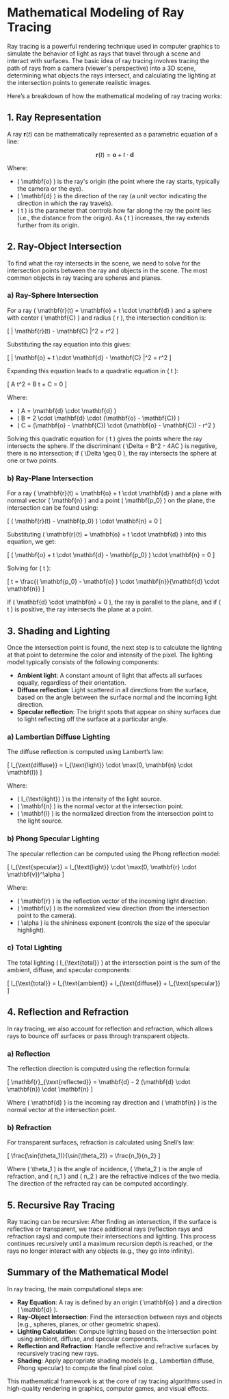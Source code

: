 # Mathematical Modeling of Ray Tracing

Ray tracing is a powerful rendering technique used in computer graphics to simulate the behavior of light as rays that travel through a scene and interact with surfaces. The basic idea of ray tracing involves tracing the path of rays from a camera (viewer's perspective) into a 3D scene, determining what objects the rays intersect, and calculating the lighting at the intersection points to generate realistic images.

Here’s a breakdown of how the mathematical modeling of ray tracing works:

## 1. Ray Representation

A ray $\mathbf{r}(t)$ can be mathematically represented as a parametric equation of a line:

$$
\mathbf{r}(t) = \mathbf{o} + t \cdot \mathbf{d}
$$

Where:

- \( \mathbf{o} \) is the ray's origin (the point where the ray starts, typically the camera or the eye).
- \( \mathbf{d} \) is the direction of the ray (a unit vector indicating the direction in which the ray travels).
- \( t \) is the parameter that controls how far along the ray the point lies (i.e., the distance from the origin). As \( t \) increases, the ray extends further from its origin.

## 2. Ray-Object Intersection

To find what the ray intersects in the scene, we need to solve for the intersection points between the ray and objects in the scene. The most common objects in ray tracing are spheres and planes.

### a) Ray-Sphere Intersection

For a ray \( \mathbf{r}(t) = \mathbf{o} + t \cdot \mathbf{d} \) and a sphere with center \( \mathbf{C} \) and radius \( r \), the intersection condition is:

\[
\| \mathbf{r}(t) - \mathbf{C} \|^2 = r^2
\]

Substituting the ray equation into this gives:

\[
\| \mathbf{o} + t \cdot \mathbf{d} - \mathbf{C} \|^2 = r^2
\]

Expanding this equation leads to a quadratic equation in \( t \):

\[
A t^2 + B t + C = 0
\]

Where:

- \( A = \mathbf{d} \cdot \mathbf{d} \)
- \( B = 2 \cdot \mathbf{d} \cdot (\mathbf{o} - \mathbf{C}) \)
- \( C = (\mathbf{o} - \mathbf{C}) \cdot (\mathbf{o} - \mathbf{C}) - r^2 \)

Solving this quadratic equation for \( t \) gives the points where the ray intersects the sphere. If the discriminant \( \Delta = B^2 - 4AC \) is negative, there is no intersection; if \( \Delta \geq 0 \), the ray intersects the sphere at one or two points.

### b) Ray-Plane Intersection

For a ray \( \mathbf{r}(t) = \mathbf{o} + t \cdot \mathbf{d} \) and a plane with normal vector \( \mathbf{n} \) and a point \( \mathbf{p_0} \) on the plane, the intersection can be found using:

\[
( \mathbf{r}(t) - \mathbf{p_0} ) \cdot \mathbf{n} = 0
\]

Substituting \( \mathbf{r}(t) = \mathbf{o} + t \cdot \mathbf{d} \) into this equation, we get:

\[
( \mathbf{o} + t \cdot \mathbf{d} - \mathbf{p_0} ) \cdot \mathbf{n} = 0
\]

Solving for \( t \):

\[
t = \frac{( \mathbf{p_0} - \mathbf{o} ) \cdot \mathbf{n}}{\mathbf{d} \cdot \mathbf{n}}
\]

If \( \mathbf{d} \cdot \mathbf{n} = 0 \), the ray is parallel to the plane, and if \( t \) is positive, the ray intersects the plane at a point.

## 3. Shading and Lighting

Once the intersection point is found, the next step is to calculate the lighting at that point to determine the color and intensity of the pixel. The lighting model typically consists of the following components:

- **Ambient light**: A constant amount of light that affects all surfaces equally, regardless of their orientation.
- **Diffuse reflection**: Light scattered in all directions from the surface, based on the angle between the surface normal and the incoming light direction.
- **Specular reflection**: The bright spots that appear on shiny surfaces due to light reflecting off the surface at a particular angle.

### a) Lambertian Diffuse Lighting

The diffuse reflection is computed using Lambert’s law:

\[
I_{\text{diffuse}} = I_{\text{light}} \cdot \max(0, \mathbf{n} \cdot \mathbf{l})
\]

Where:

- \( I_{\text{light}} \) is the intensity of the light source.
- \( \mathbf{n} \) is the normal vector at the intersection point.
- \( \mathbf{l} \) is the normalized direction from the intersection point to the light source.

### b) Phong Specular Lighting

The specular reflection can be computed using the Phong reflection model:

\[
I_{\text{specular}} = I_{\text{light}} \cdot \max(0, \mathbf{r} \cdot \mathbf{v})^\alpha
\]

Where:

- \( \mathbf{r} \) is the reflection vector of the incoming light direction.
- \( \mathbf{v} \) is the normalized view direction (from the intersection point to the camera).
- \( \alpha \) is the shininess exponent (controls the size of the specular highlight).

### c) Total Lighting

The total lighting \( I_{\text{total}} \) at the intersection point is the sum of the ambient, diffuse, and specular components:

\[
I_{\text{total}} = I_{\text{ambient}} + I_{\text{diffuse}} + I_{\text{specular}}
\]

## 4. Reflection and Refraction

In ray tracing, we also account for reflection and refraction, which allows rays to bounce off surfaces or pass through transparent objects.

### a) Reflection

The reflection direction is computed using the reflection formula:

\[
\mathbf{r}_{\text{reflected}} = \mathbf{d} - 2 (\mathbf{d} \cdot \mathbf{n}) \cdot \mathbf{n}
\]

Where \( \mathbf{d} \) is the incoming ray direction and \( \mathbf{n} \) is the normal vector at the intersection point.

### b) Refraction

For transparent surfaces, refraction is calculated using Snell’s law:

\[
\frac{\sin(\theta_1)}{\sin(\theta_2)} = \frac{n_1}{n_2}
\]

Where \( \theta_1 \) is the angle of incidence, \( \theta_2 \) is the angle of refraction, and \( n_1 \) and \( n_2 \) are the refractive indices of the two media. The direction of the refracted ray can be computed accordingly.

## 5. Recursive Ray Tracing

Ray tracing can be recursive: After finding an intersection, if the surface is reflective or transparent, we trace additional rays (reflection rays and refraction rays) and compute their intersections and lighting. This process continues recursively until a maximum recursion depth is reached, or the rays no longer interact with any objects (e.g., they go into infinity).

## Summary of the Mathematical Model

In ray tracing, the main computational steps are:

- **Ray Equation**: A ray is defined by an origin \( \mathbf{o} \) and a direction \( \mathbf{d} \).
- **Ray-Object Intersection**: Find the intersection between rays and objects (e.g., spheres, planes, or other geometric shapes).
- **Lighting Calculation**: Compute lighting based on the intersection point using ambient, diffuse, and specular components.
- **Reflection and Refraction**: Handle reflective and refractive surfaces by recursively tracing new rays.
- **Shading**: Apply appropriate shading models (e.g., Lambertian diffuse, Phong specular) to compute the final pixel color.

This mathematical framework is at the core of ray tracing algorithms used in high-quality rendering in graphics, computer games, and visual effects.
